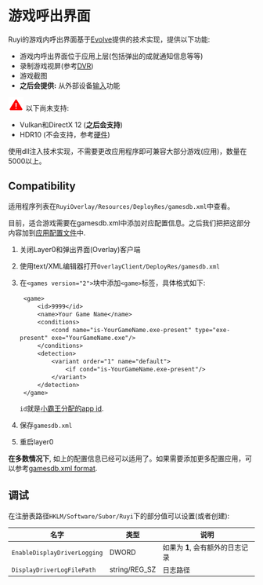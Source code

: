 # 游戏呼出界面

Ruyi的游戏内呼出界面基于[Evolve](www.evolvehq.com)提供的技术实现，提供以下功能:  

* 游戏内呼出界面位于应用上层(包括弹出的成就通知信息等等)
* 录制游戏视屏(参考[DVR](dvr.md))
* 游戏截图
* __之后会提供:__ 从外部设备[输入](input.md)功能

![](/docs/img/warning.png) 以下尚未支持:  

* Vulkan和DirectX 12 (__之后会支持__)
* HDR10 (不会支持，参考[硬件](hardware.md))

使用dll注入技术实现，不需要更改应用程序即可兼容大部分游戏(应用)，数量在5000以上。

## Compatibility

适用程序列表在`RuyiOverlay/Resources/DeployRes/gamesdb.xml`中查看。

目前，适合游戏需要在gamesdb.xml中添加对应配置信息。之后我们把把这部分内容加到[应用配置文件](app_metadata.md)中.

1. 关闭Layer0和弹出界面(Overlay)客户端
1. 使用text/XML编辑器打开`OverlayClient/DeployRes/gamesdb.xml`
1. 在`<games version="2">`块中添加`<game>`标签，具体格式如下:

        <game>
            <id>9999</id> 
            <name>Your Game Name</name>
            <conditions>
                <cond name="is-YourGameName.exe-present" type="exe-present" exe="YourGameName.exe"/>
            </conditions>
            <detection>
                <variant order="1" name="default">
                    <if cond="is-YourGameName.exe-present"/>
                </variant>
            </detection>
        </game>

    `id`就是[小霸王分配的app id](dev_onboarding.md).

1. 保存`gamesdb.xml`
1. 重启layer0

__在多数情况下__, 如上的配置信息已经可以适用了。如果需要添加更多配置应用，可以参考[gamesdb.xml format](gamesdb_format.md).

## 调试

在注册表路径`HKLM/Software/Subor/Ruyi`下的部分值可以设置(或者创建):

| 名字 | 类型 | 说明
|-|-|-
| `EnableDisplayDriverLogging` | DWORD | 如果为 __1__, 会有额外的日志记录
| `DisplayDriverLogFilePath` | string/REG_SZ | 日志路径